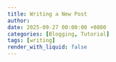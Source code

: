 ```yaml
---
title: Writing a New Post
author: 
date: 2025-09-27 00:00:00 +0800
categories: [Blogging, Tutorial]
tags: [writing]
render_with_liquid: false
---
```

